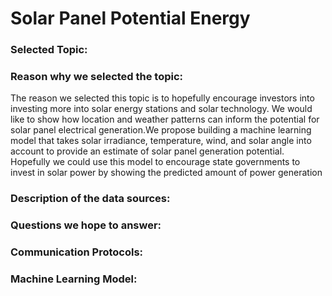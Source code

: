 # Solar Panel Potential Energy

### Selected Topic:

### Reason why we selected the topic:

The reason we selected this topic is to hopefully encourage investors into investing more into solar energy stations and solar technology. We would like to show how location and weather patterns can inform the potential for solar panel electrical generation.We propose building a machine learning model that takes solar irradiance, temperature, wind, and solar angle into account to provide an estimate of solar panel generation potential. Hopefully we could use this model to encourage  state governments to invest in solar power by showing the predicted amount of power generation

### Description of the data sources:

### Questions we hope to answer:

### Communication Protocols:


### Machine Learning Model:
